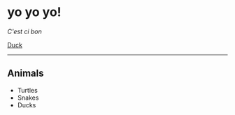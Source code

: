 # yo yo yo!

*C'est ci bon*

[Duck]([http://a.com](https://th.bing.com/th/id/R.b6840ea121cac951dda6dff394cdada4?rik=KCC6bFK2A5Cuug&pid=ImgRaw&r=0)https://th.bing.com/th/id/R.b6840ea121cac951dda6dff394cdada4?rik=KCC6bFK2A5Cuug&pid=ImgRaw&r=0)

---

## Animals
* Turtles
* Snakes
* Ducks
